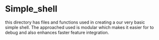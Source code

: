 # Simple_shell

this directory has files and functions used in creating a our very basic
simple shell. The approached used is modular which makes it easier for to
debug and also enhances faster feature integration.
